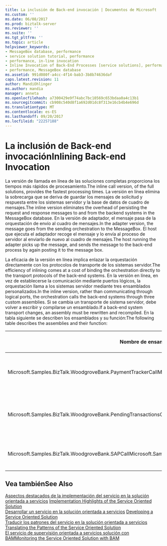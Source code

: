 ```yaml
---
title: La inclusión de Back-end invocación | Documentos de Microsoft
ms.custom: ''
ms.date: 06/08/2017
ms.prod: biztalk-server
ms.reviewer: ''
ms.suite: ''
ms.tgt_pltfrm: ''
ms.topic: article
helpviewer_keywords:
- MessageBox database, performance
- service solution tutorial, performance
- performance, in-line invocation
- Inline Invocation of Back-End Processes [service solutions], performance
- performance, MessageBox database
ms.assetid: 991d080f-a4cc-4f14-bab3-3b8b74636daf
caps.latest.revision: 11
author: MandiOhlinger
ms.author: mandia
manager: anneta
ms.openlocfilehash: a7300429e9f74abc7bc10569c653bdaa0a4c13b1
ms.sourcegitcommit: cb908c540d8f1a692d01dc8f313e16cb4b4e696d
ms.translationtype: MT
ms.contentlocale: es-ES
ms.lasthandoff: 09/20/2017
ms.locfileid: "22257188"
---
```

# <a name="inlining-back-end-invocation"></a><span data-ttu-id="b47e7-102">La inclusión de Back-end invocación</span><span class="sxs-lookup"><span data-stu-id="b47e7-102">Inlining Back-end Invocation</span></span>
<span data-ttu-id="b47e7-103">La versión de llamada en línea de las soluciones completas proporciona los tiempos más rápidos de procesamiento.</span><span class="sxs-lookup"><span data-stu-id="b47e7-103">The inline call version, of the full solutions, provides the fastest processing times.</span></span> <span data-ttu-id="b47e7-104">La versión en línea elimina la sobrecarga que se deriva de guardar los mensajes de solicitud y respuesta entre los sistemas servidor y la base de datos de cuadro de mensajes.</span><span class="sxs-lookup"><span data-stu-id="b47e7-104">The inline version eliminates the overhead of persisting the request and response messages to and from the backend systems in the MessageBox database.</span></span> <span data-ttu-id="b47e7-105">En la versión de adaptador, el mensaje pasa de la orquestación de envío al cuadro de mensajes.</span><span class="sxs-lookup"><span data-stu-id="b47e7-105">In the adapter version, the message goes from the sending orchestration to the MessageBox.</span></span> <span data-ttu-id="b47e7-106">El host que ejecuta el adaptador recoge el mensaje y lo envía al proceso de servidor al enviarlo de nuevo al cuadro de mensajes.</span><span class="sxs-lookup"><span data-stu-id="b47e7-106">The host running the adapter picks up the message, and sends the message to the back-end process by again posting it to the message box.</span></span>  
  
 <span data-ttu-id="b47e7-107">La eficacia de la versión en línea implica enlazar la orquestación directamente con los protocolos de transporte de los sistemas servidor.</span><span class="sxs-lookup"><span data-stu-id="b47e7-107">The efficiency of inlining comes at a cost of binding the orchestration directly to the transport protocols of the back-end systems.</span></span> <span data-ttu-id="b47e7-108">En la versión en línea, en vez de establecerse la comunicación mediante puertos lógicos, la orquestación llama a los sistemas servidor mediante tres ensamblados personalizados.</span><span class="sxs-lookup"><span data-stu-id="b47e7-108">In the inline version, rather than communicating through logical ports, the orchestration calls the back-end systems through three custom assemblies.</span></span> <span data-ttu-id="b47e7-109">Si se cambia un transporte de sistema servidor, debe volver a escribir y compilarse un ensamblado.</span><span class="sxs-lookup"><span data-stu-id="b47e7-109">If a back-end system transport changes, an assembly must be rewritten and recompiled.</span></span> <span data-ttu-id="b47e7-110">En la tabla siguiente se describen los ensamblados y su función:</span><span class="sxs-lookup"><span data-stu-id="b47e7-110">The following table describes the assemblies and their function:</span></span>  
  
|<span data-ttu-id="b47e7-111">Nombre de ensamblado</span><span class="sxs-lookup"><span data-stu-id="b47e7-111">Assembly Name</span></span>|<span data-ttu-id="b47e7-112">Conexión de servidor</span><span class="sxs-lookup"><span data-stu-id="b47e7-112">Back-end Connection</span></span>|  
|-------------------|--------------------------|  
|<span data-ttu-id="b47e7-113">Microsoft.Samples.BizTalk.WoodgroveBank.PaymentTrackerCall</span><span class="sxs-lookup"><span data-stu-id="b47e7-113">Microsoft.Samples.BizTalk.WoodgroveBank.PaymentTrackerCall</span></span>|<span data-ttu-id="b47e7-114">Utiliza MQSeries **obtener** y **colocar** las funciones de mensaje.</span><span class="sxs-lookup"><span data-stu-id="b47e7-114">Uses MQSeries **get** and **put** message functions.</span></span>|  
|<span data-ttu-id="b47e7-115">Microsoft.Samples.BizTalk.WoodgroveBank.PendingTransactionsCall</span><span class="sxs-lookup"><span data-stu-id="b47e7-115">Microsoft.Samples.BizTalk.WoodgroveBank.PendingTransactionsCall</span></span>|<span data-ttu-id="b47e7-116">Invoca el servicio Web para el sistema de transacciones.</span><span class="sxs-lookup"><span data-stu-id="b47e7-116">Invokes the Web service for the transaction system.</span></span>|  
|<span data-ttu-id="b47e7-117">Microsoft.Samples.BizTalk.WoodgroveBank.SAPCall</span><span class="sxs-lookup"><span data-stu-id="b47e7-117">Microsoft.Samples.BizTalk.WoodgroveBank.SAPCall</span></span>|<span data-ttu-id="b47e7-118">Llama a los servicios Web que simulan SAP.</span><span class="sxs-lookup"><span data-stu-id="b47e7-118">Calls the web services simulating SAP.</span></span>|  
  
## <a name="see-also"></a><span data-ttu-id="b47e7-119">Vea también</span><span class="sxs-lookup"><span data-stu-id="b47e7-119">See Also</span></span>  
 <span data-ttu-id="b47e7-120">[Aspectos destacados de la implementación del servicio en la solución orientada a servicios](../core/implementation-highlights-of-the-service-oriented-solution.md) </span><span class="sxs-lookup"><span data-stu-id="b47e7-120">[Implementation Highlights of the Service Oriented Solution](../core/implementation-highlights-of-the-service-oriented-solution.md) </span></span>  
 <span data-ttu-id="b47e7-121">[Desarrollar un servicio en la solución orientada a servicios](../core/developing-a-service-oriented-solution.md) </span><span class="sxs-lookup"><span data-stu-id="b47e7-121">[Developing a Service Oriented Solution](../core/developing-a-service-oriented-solution.md) </span></span>  
 <span data-ttu-id="b47e7-122">[Traducir los patrones del servicio en la solución orientada a servicios](../core/translating-the-patterns-of-the-service-oriented-solution.md) </span><span class="sxs-lookup"><span data-stu-id="b47e7-122">[Translating the Patterns of the Service Oriented Solution](../core/translating-the-patterns-of-the-service-oriented-solution.md) </span></span>  
 [<span data-ttu-id="b47e7-123">El servicio de supervisión orientada a servicios solución con BAM</span><span class="sxs-lookup"><span data-stu-id="b47e7-123">Monitoring the Service Oriented Solution with BAM</span></span>](../core/monitoring-the-service-oriented-solution-with-bam.md)